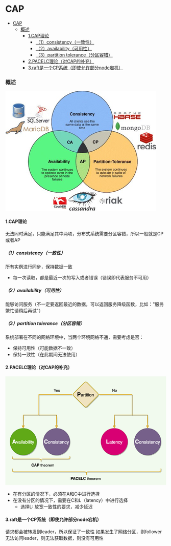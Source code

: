 # CAP

<!-- @import "[TOC]" {cmd="toc" depthFrom=1 depthTo=6 orderedList=false} -->
<!-- code_chunk_output -->

- [CAP](#cap)
    - [概述](#概述)
      - [1.CAP理论](#1cap理论)
        - [（1）consistency（一致性）](#1consistency一致性)
        - [（2）availability（可用性）](#2availability可用性)
        - [（3）partition tolerance（分区容错）](#3partition-tolerance分区容错)
      - [2.PACELC理论（对CAP的补充）](#2pacelc理论对cap的补充)
      - [3.raft是一个CP系统（即使允许部分node宕机）](#3raft是一个cp系统即使允许部分node宕机)

<!-- /code_chunk_output -->

### 概述

![](./imgs/CAP_01.png)

#### 1.CAP理论

无法同时满足，只能满足其中两项，分布式系统需要分区容错，所以一般就是CP或者AP

##### （1）consistency（一致性）
所有实例进行同步，保持数据一致
* 每一次读取，都是最近一次的写入或者错误（错误即代表服务不可用）

##### （2）availability（可用性）
能够访问服务（不一定要返回最近的数据，可以返回服务降级函数，比如："服务繁忙请稍后再试"）

##### （3）partition tolerance（分区容错）
系统部署在不同的网络环境中，当两个环境网络不通，需要考虑是否：
* 保持可用性（可能数据不一致）
* 保持一致性（在此期间无法使用）

#### 2.PACELC理论（对CAP的补充）

![](./imgs/CAP_02.png)

* 在有分区的情况下，必须在A和C中进行选择
* 在没有分区的情况下，需要在C和L（latency）中进行选择
  * 选择L: 放宽一致性的要求，减少延迟

#### 3.raft是一个CP系统（即使允许部分node宕机）
请求都会被转发到leader，所以保证了一致性
如果发生了网络分区，则follower无法访问leader，则无法获取数据，则没有可用性
